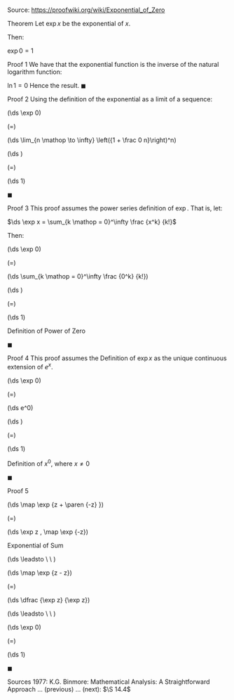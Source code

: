 # 

Source: https://proofwiki.org/wiki/Exponential_of_Zero



Theorem
Let $\exp x$ be the exponential of $x$.

Then:

$\exp 0 = 1$


Proof 1
We have that the exponential function is the inverse of the natural logarithm function:

$\ln 1 = 0$
Hence the result.
$\blacksquare$


Proof 2
Using the definition of the exponential as a limit of a sequence:














\(\ds \exp 0\)

\(=\)







\(\ds \lim_{n \mathop \to \infty} \left({1 + \frac 0 n}\right)^n\)




















\(\ds \)

\(=\)







\(\ds 1\)









$\blacksquare$


Proof 3
This proof assumes the power series definition of $\exp$.
That is, let:

$\ds \exp x = \sum_{k \mathop = 0}^\infty \frac {x^k} {k!}$

Then:














\(\ds \exp 0\)

\(=\)







\(\ds \sum_{k \mathop = 0}^\infty \frac {0^k} {k!}\)




















\(\ds \)

\(=\)







\(\ds 1\)





Definition of Power of Zero



$\blacksquare$


Proof 4
This proof assumes the Definition of $\exp x$ as the unique continuous extension of $e^x$.














\(\ds \exp 0\)

\(=\)







\(\ds e^0\)




















\(\ds \)

\(=\)







\(\ds 1\)





Definition of $x^0$, where $x \ne 0$



$\blacksquare$


Proof 5













\(\ds \map \exp {z + \paren {-z} }\)

\(=\)







\(\ds \exp z \, \map \exp {-z}\)





Exponential of Sum








\(\ds \leadsto \ \ \)





\(\ds \map \exp {z - z}\)

\(=\)







\(\ds \dfrac {\exp z} {\exp z}\)














\(\ds \leadsto \ \ \)





\(\ds \exp 0\)

\(=\)







\(\ds 1\)









$\blacksquare$


Sources
1977: K.G. Binmore: Mathematical Analysis: A Straightforward Approach ... (previous) ... (next): $\S 14.4$





